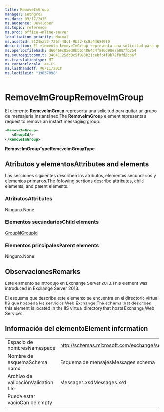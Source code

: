 ```yaml
---
title: RemoveImGroup
manager: sethgros
ms.date: 09/17/2015
ms.audience: Developer
ms.topic: reference
ms.prod: office-online-server
localization_priority: Normal
ms.assetid: 7121ba52-726f-48c1-9b32-8c8a4468d9f0
description: El elemento RemoveImGroup representa una solicitud para quitar un grupo de mensajería instantáneo.
ms.openlocfilehash: d60460c05ed0bbbc4864c4f806d90e7a887fb254
ms.sourcegitcommit: 34041125dc8c5f993b21cebfc4f8b72f0fd2cb6f
ms.translationtype: MT
ms.contentlocale: es-ES
ms.lasthandoff: 06/11/2018
ms.locfileid: "19837098"
---
```

# <a name="removeimgroup"></a><span data-ttu-id="ababa-103">RemoveImGroup</span><span class="sxs-lookup"><span data-stu-id="ababa-103">RemoveImGroup</span></span>

<span data-ttu-id="ababa-104">El elemento **RemoveImGroup** representa una solicitud para quitar un grupo de mensajería instantáneo.</span><span class="sxs-lookup"><span data-stu-id="ababa-104">The **RemoveImGroup** element represents a request to remove an instant messaging group.</span></span> 
  
```XML
<RemoveImGroup>
   <GroupId/>
</RemoveImGroup>
```

 <span data-ttu-id="ababa-105">**RemoveImGroupType**</span><span class="sxs-lookup"><span data-stu-id="ababa-105">**RemoveImGroupType**</span></span>
## <a name="attributes-and-elements"></a><span data-ttu-id="ababa-106">Atributos y elementos</span><span class="sxs-lookup"><span data-stu-id="ababa-106">Attributes and elements</span></span>

<span data-ttu-id="ababa-107">Las secciones siguientes describen los atributos, elementos secundarios y elementos primarios.</span><span class="sxs-lookup"><span data-stu-id="ababa-107">The following sections describe attributes, child elements, and parent elements.</span></span>
  
### <a name="attributes"></a><span data-ttu-id="ababa-108">Atributos</span><span class="sxs-lookup"><span data-stu-id="ababa-108">Attributes</span></span>

<span data-ttu-id="ababa-109">Ninguno.</span><span class="sxs-lookup"><span data-stu-id="ababa-109">None.</span></span>
  
### <a name="child-elements"></a><span data-ttu-id="ababa-110">Elementos secundarios</span><span class="sxs-lookup"><span data-stu-id="ababa-110">Child elements</span></span>

[<span data-ttu-id="ababa-111">GroupId</span><span class="sxs-lookup"><span data-stu-id="ababa-111">GroupId</span></span>](groupid.md)
  
### <a name="parent-elements"></a><span data-ttu-id="ababa-112">Elementos principales</span><span class="sxs-lookup"><span data-stu-id="ababa-112">Parent elements</span></span>

<span data-ttu-id="ababa-113">Ninguno.</span><span class="sxs-lookup"><span data-stu-id="ababa-113">None.</span></span>
  
## <a name="remarks"></a><span data-ttu-id="ababa-114">Observaciones</span><span class="sxs-lookup"><span data-stu-id="ababa-114">Remarks</span></span>

<span data-ttu-id="ababa-115">Este elemento se introdujo en Exchange Server 2013.</span><span class="sxs-lookup"><span data-stu-id="ababa-115">This element was introduced in Exchange Server 2013.</span></span>
  
<span data-ttu-id="ababa-116">El esquema que describe este elemento se encuentra en el directorio virtual IIS que hospeda los servicios Web Exchange.</span><span class="sxs-lookup"><span data-stu-id="ababa-116">The schema that describes this element is located in the IIS virtual directory that hosts Exchange Web Services.</span></span>
  
## <a name="element-information"></a><span data-ttu-id="ababa-117">Información del elemento</span><span class="sxs-lookup"><span data-stu-id="ababa-117">Element information</span></span>

|||
|:-----|:-----|
|<span data-ttu-id="ababa-118">Espacio de nombres</span><span class="sxs-lookup"><span data-stu-id="ababa-118">Namespace</span></span>  <br/> |http://schemas.microsoft.com/exchange/services/2006/messages  <br/> |
|<span data-ttu-id="ababa-119">Nombre de esquema</span><span class="sxs-lookup"><span data-stu-id="ababa-119">Schema name</span></span>  <br/> |<span data-ttu-id="ababa-120">Esquema de mensajes</span><span class="sxs-lookup"><span data-stu-id="ababa-120">Messages schema</span></span>  <br/> |
|<span data-ttu-id="ababa-121">Archivo de validación</span><span class="sxs-lookup"><span data-stu-id="ababa-121">Validation file</span></span>  <br/> |<span data-ttu-id="ababa-122">Messages.xsd</span><span class="sxs-lookup"><span data-stu-id="ababa-122">Messages.xsd</span></span>  <br/> |
|<span data-ttu-id="ababa-123">Puede estar vacío</span><span class="sxs-lookup"><span data-stu-id="ababa-123">Can be empty</span></span>  <br/> ||
   

